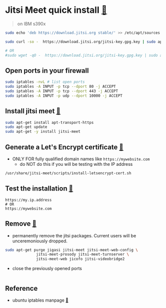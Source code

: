 # Jitsi Meet quick install [:link:](https://github.com/jitsi/jitsi-meet/blob/master/doc/quick-install.md#jitsi-meet-quick-install)
> on IBM s390x

```bash
sudo echo 'deb https://download.jitsi.org stable/' >> /etc/apt/sources.list.d/jitsi-stable.list

sudo curl -so -  https://download.jitsi.org/jitsi-key.gpg.key | sudo apt-key add -

# OR
#sudo wget -qO -  https://download.jitsi.org/jitsi-key.gpg.key | sudo apt-key add -
```

## Open ports in your firewall
```bash
sudo iptables -nvL # list open ports
sudo iptables -A INPUT -p tcp --dport 80 -j ACCEPT
sudo iptables -A INPUT -p tcp --dport 443 -j ACCEPT
sudo iptables -A INPUT -p udp --dport 10000 -j ACCEPT
```

## Install jitsi meet [:link:](https://github.com/jitsi/jitsi-meet/blob/master/doc/quick-install.md#install-jitsi-meet)

```bash
sudo apt-get install apt-transport-https
sudo apt-get update
sudo apt-get -y install jitsi-meet
```

## Generate a Let's Encrypt certificate [:link:](https://github.com/jitsi/jitsi-meet/blob/master/doc/quick-install.md#generate-a-lets-encrypt-certificate-optional-recommended)
* ONLY FOR fully qualified domain names like `https://mywebsite.com`
  * do NOT do this if you will be testing with the IP address
```bash
/usr/share/jitsi-meet/scripts/install-letsencrypt-cert.sh
```

## Test the installation [:link:](https://github.com/jitsi/jitsi-meet/blob/master/doc/quick-install.md#confirm-that-your-installation-is-working)
```
https://my.ip.address
# OR
https://mywebsite.com
```

## Remove [:link:](https://github.com/jitsi/jitsi-meet/blob/master/doc/quick-install.md#uninstall)
* permanently remove the jitsi packages.  Current users will be unceremoniously dropped.

```bash
sudo apt-get purge jigasi jitsi-meet jitsi-meet-web-config \
              jitsi-meet-prosody jitsi-meet-turnserver \
              jitsi-meet-web jicofo jitsi-videobridge2
```

* close the previously opened ports
```bash

```


## Reference

* ubuntu iptables manpage [:link:](http://manpages.ubuntu.com/manpages/bionic/en/man8/iptables.8.html)

